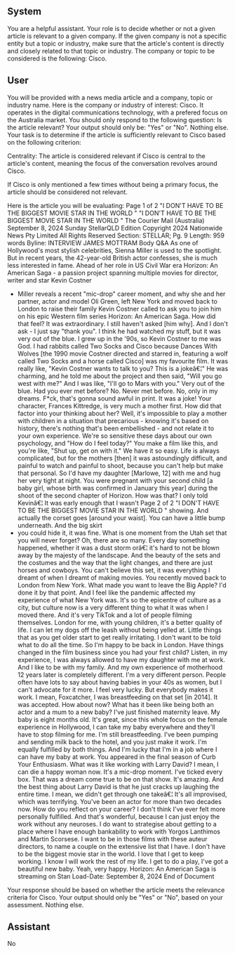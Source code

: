 ## System

You are a helpful assistant. Your role is to decide whether or not a given article is relevant to a given company. If the given company is not a specific entity but a topic or industry, make sure that the article's content is directly and closely related to that topic or industry. The company or topic to be considered is the following: Cisco.

## User


You will be provided with a news media article and a company, topic or industry name. Here is the company or industry of interest: Cisco. It operates in the digital communications technology, with a prefered focus on the Australia market. You should only respond to the following question: Is the article relevant? Your output should only be: "Yes" or "No". Nothing else. Your task is to determine if the article is sufficiently relevant to Cisco based on the following criterion:

Centrality: The article is considered relevant if Cisco is central to the article's content, meaning the focus of the conversation revolves around Cisco.

If Cisco is only mentioned a few times without being a primary focus, the article should be considered not relevant.

Here is the article you will be evaluating: Page 1 of 2
"I DON'T HAVE TO BE THE BIGGEST MOVIE STAR IN THE WORLD "
"I DON'T HAVE TO BE THE BIGGEST MOVIE STAR IN THE WORLD "
The Courier Mail (Australia)
September 8, 2024 Sunday
StellarQLD Edition
Copyright 2024 Nationwide News Pty Limited All Rights Reserved
Section: STELLAR; Pg. 9
Length: 959 words
Byline: INTERVIEW JAMES MOTTRAM
Body
Q&A As one of Hollywood's most stylish celebrities, Sienna Miller is used to the spotlight. But in recent years, the 
42-year-old British actor confesses, she is much less interested in fame. Ahead of her role in US Civil War era 
Horizon: An American Saga - a passion project spanning multiple movies for director, writer and star Kevin Costner 
- Miller reveals a recent "mic-drop" career moment, and why she and her partner, actor and model Oli Green, left 
New York and moved back to London to raise their family
Kevin Costner called to ask you to join him on his epic Western film series Horizon: An American Saga. How did 
that feel?
It was extraordinary. I still haven't asked [him why]. And I don't ask - I just say "thank you". I think he had watched 
my stuff, but it was very out of the blue. I grew up in the '90s, so Kevin Costner to me was God. I had rabbits called 
Two Socks and Cisco because Dances With Wolves [the 1990 movie Costner directed and starred in, featuring a 
wolf called Two Socks and a horse called Cisco] was my favourite film. It was really like, "Kevin Costner wants to 
talk to you? This is a jokeâ€¦" He was charming, and he told me about the project and then said, "Will you go west 
with me?" And I was like, "I'll go to Mars with you." Very out of the blue.
Had you ever met before? No. Never met before. No, only in my dreams. F*ck, that's gonna sound awful in print. It 
was a joke!
Your character, Frances Kittredge, is very much a mother first. How did that factor into your thinking about her? 
Well, it's impossible to play a mother with children in a situation that precarious - knowing it's based on history, 
there's nothing that's been embellished - and not relate it to your own experience. We're so sensitive these days 
about our own psychology, and "How do I feel today?" You make a film like this, and you're like, "Shut up, get on 
with it." We have it so easy. Life is always complicated, but for the mothers [then] it was astoundingly difficult, and 
painful to watch and painful to shoot, because you can't help but make that personal. So I'd have my daughter 
[Marlowe, 12] with me and hug her very tight at night.
You were pregnant with your second child [a baby girl, whose birth was confirmed in January this year] during the 
shoot of the second chapter of Horizon. How was that? I only told Kevinâ€¦ It was early enough that I wasn't 
Page 2 of 2
"I DON'T HAVE TO BE THE BIGGEST MOVIE STAR IN THE WORLD "
showing. And actually the corset goes [around your waist]. You can have a little bump underneath. And the big skirt 
- you could hide it, it was fine.
What is one moment from the Utah set that you will never forget? Oh, there are so many. Every day something 
happened, whether it was a dust storm orâ€¦ it's hard to not be blown away by the majesty of the landscape. And 
the beauty of the sets and the costumes and the way that the light changes, and there are just horses and cowboys. 
You can't believe this set, it was everything I dreamt of when I dreamt of making movies.
You recently moved back to London from New York. What made you want to leave the Big Apple? I'd done it by 
that point. And I feel like the pandemic affected my experience of what New York was. It's so the epicentre of 
culture as a city, but culture now is a very different thing to what it was when I moved there. And it's very TikTok 
and a lot of people filming themselves. London for me, with young children, it's a better quality of life. I can let my 
dogs off the leash without being yelled at. Little things that as you get older start to get really irritating. I don't want 
to be told what to do all the time. So I'm happy to be back in London.
Have things changed in the film business since you had your first child? Listen, in my experience, I was always 
allowed to have my daughter with me at work. And I like to be with my family. And my own experience of 
motherhood 12 years later is completely different. I'm a very different person. People often have lots to say about 
having babies in your 40s as women, but I can't advocate for it more. I feel very lucky. But everybody makes it 
work. I mean, Foxcatcher, I was breastfeeding on that set [in 2014]. It was accepted.
How about now? What has it been like being both an actor and a mum to a new baby? I've just finished maternity 
leave. My baby is eight months old. It's great, since this whole focus on the female experience in Hollywood, I can 
take my baby everywhere and they'll have to stop filming for me. I'm still breastfeeding. I've been pumping and 
sending milk back to the hotel, and you just make it work. I'm equally fulfilled by both things. And I'm lucky that I'm 
in a job where I can have my baby at work.
You appeared in the final season of Curb Your Enthusiasm. What was it like working with Larry David? I mean, I 
can die a happy woman now. It's a mic-drop moment. I've ticked every box. That was a dream come true to be on 
that show. It's amazing. And the best thing about Larry David is that he just cracks up laughing the entire time. I 
mean, we didn't get through one takeâ€¦ It's all improvised, which was terrifying.
You've been an actor for more than two decades now. How do you reflect on your career? I don't think I've ever felt 
more personally fulfilled. And that's wonderful, because I can just enjoy the work without any neuroses. I do want to 
strategise about getting to a place where I have enough bankability to work with Yorgos Lanthimos and Martin 
Scorsese. I want to be in those films with these auteur directors, to name a couple on the extensive list that I have. I 
don't have to be the biggest movie star in the world. I love that I get to keep working. I know I will work the rest of 
my life. I get to do a play, I've got a beautiful new baby. Yeah, very happy. Horizon: An American Saga is streaming 
on Stan
Load-Date: September 8, 2024
End of Document

Your response should be based on whether the article meets the relevance criteria for Cisco.
Your output should only be "Yes" or "No", based on your assessment. Nothing else.
            

## Assistant

No

